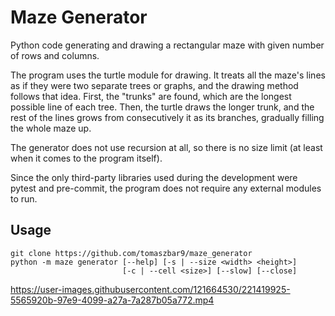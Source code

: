 # Maze Generator
Python code generating and drawing a rectangular maze with given number of rows and columns.

The program uses the turtle module for drawing. It treats all the maze's lines as if they were two separate trees or
graphs, and the drawing method follows that idea. First, the "trunks" are found, which are the longest possible line
of each tree. Then, the turtle draws the longer trunk, and the rest of the lines grows from consecutively it as its
branches, gradually filling the whole maze up.

The generator does not use recursion at all, so there is no size limit
(at least when it comes to the program itself).

Since the only third-party libraries used during the development were pytest and pre-commit, the program does not
require any external modules to run.
## Usage
```
git clone https://github.com/tomaszbar9/maze_generator
python -m maze generator [--help] [-s | --size <width> <height>]
                         [-c | --cell <size>] [--slow] [--close]
```
https://user-images.githubusercontent.com/121664530/221419925-5565920b-97e9-4099-a27a-7a287b05a772.mp4
